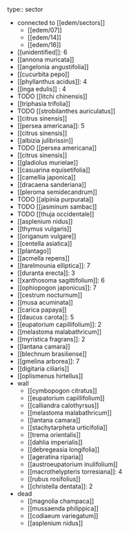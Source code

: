 type:: sector

- connected to [[edem/sectors]]
	- [[edem/07]]
	- [[edem/14]]
	- [[edem/16]]
- [[unidentified]]: 6
- [[annona muricata]]
- [[angelonia angustifolia]]
- [[cucurbita pepo]]
- [[phyllanthus acidus]]: 4
- [[inga edulis]] : 4
- TODO [[litchi chinensis]]
- [[triphasia trifolia]]
- TODO [[strobilanthes auriculatus]]
- [[citrus sinensis]]
- [[persea americana]]: 5
- [[citrus sinensis]]
- [[albizia julibrissin]]
- TODO [[persea americana]]
- [[citrus sinensis]]
- [[gladiolus murielae]]
- [[casuarina equisetifolia]]
- [[camellia japonica]]
- [[dracaena sanderiana]]
- [[pleroma semidecandrum]]
- TODO [[alpinia purpurata]]
- TODO [[jasminum sambac]]
- TODO [[thuja occidentale]]
- [[asplenium nidus]]
- [[thymus vulgaris]]
- [[origanum vulgare]]
- [[centella asiatica]]
- [[plantago]]
- [[acmella repens]]
- [[tarelmounia elliptica]]: 7
- [[duranta erecta]]: 3
- [[xanthosoma sagittifolium]]: 6
- [[ophiopogon japonicus]]: 7
- [[cestrum nocturnum]]
- [[musa acuminata]]
- [[carica papaya]]
- [[daucus carota]]: 5
- [[eupatorium capillifolium]]: 2
- [[melastoma malabathricum]]
- [[myristica fragrans]]: 2
- [[lantana camara]]
- [[blechnum brasiliense]]
- [[gmelina arborea]]: 7
- [[digitaria ciliaris]]
- [[oplismenus hirtellus]]
- wall
	- [[cymbopogon citratus]]
	- [[eupatorium capillifolium]]
	- [[calliandra calothyrsus]]
	- [[melastoma malabathricum]]
	- [[lantana camara]]
	- [[stachytarpheta urticifolia]]
	- [[trema orientalis]]
	- [[dahlia imperialis]]
	- [[debregeasia longifolia]]
	- [[ageratina riparia]]
	- [[austroeupatorium inulifolium]]
	- [[macrothelypteris torresiana]]: 4
	- [[rubus rosifolius]]
	- [[christella dentata]]: 2
- dead
	- [[magnolia champaca]]
	- [[mussaenda philippica]]
	- [[codiaeum variegatum]]
	- [[asplenium nidus]]